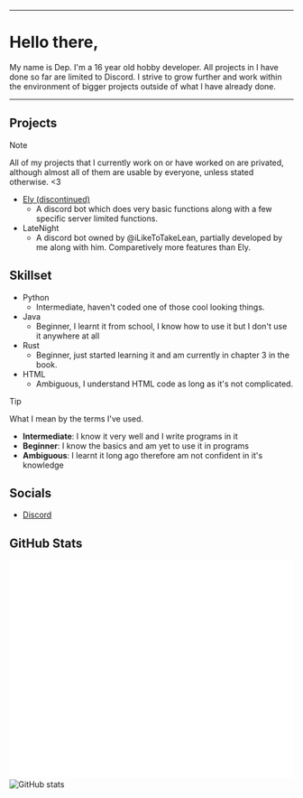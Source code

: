 ***

# Hello there,
My name is Dep. I'm a 16 year old hobby developer. All projects in I have done so far are limited to Discord. I strive to grow further and work within the environment of bigger projects outside of what I have already done.

***

## Projects
> [!NOTE]
> All of my projects that I currently work on or have worked on are privated, although almost all of them are usable by everyone, unless stated otherwise. <3
- [Ely (discontinued)](https://github.com/Depreca1ed/EmiliaBoT) 
  - A discord bot which does very basic functions along with a few specific server limited functions.
- LateNight
  - A discord bot owned by @iLikeToTakeLean, partially developed by me along with him. Comparetively more features than Ely.

## Skillset
- Python
  - Intermediate, haven't coded one of those cool looking things.
- Java
  - Beginner, I learnt it from school, I know how to use it but I don't use it anywhere at all
- Rust
  - Beginner, just started learning it and am currently in chapter 3 in the book.
- HTML
  - Ambiguous, I understand HTML code as long as it's not complicated.
> [!TIP]
> What I mean by the terms I've used.
> - **Intermediate**: I know it very well and I write programs in it
> - **Beginner**: I know the basics and am yet to use it in programs
> - **Ambiguous**: I learnt it long ago therefore am not confident in it's knowledge


## Socials
- [Discord](https://discord.com/users/688293803613880334)

## GitHub Stats
![Github Stats](/github-metrics.svg)
![GitHub stats](https://github-readme-stats.vercel.app/api?username=Depreca1ed&show_icons=true)